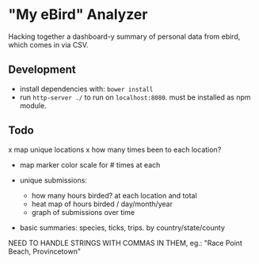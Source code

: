 "My eBird" Analyzer
===================

Hacking together a dashboard-y summary of personal data from ebird, which comes in via CSV.


## Development
- install dependencies with: `bower install`
- run `http-server ./` to run on `localhost:8080`. must be installed as npm module.


## Todo
  x map unique locations
  x how many times been to each location?
  - map marker color scale for # times at each

  - unique submissions:
    - how many hours birded? at each location and total
    - heat map of hours birded / day/month/year
    - graph of submissions over time

  - basic summaries: species, ticks, trips. by country/state/county


NEED TO HANDLE STRINGS WITH COMMAS IN THEM, eg.:
"Race Point Beach, Provincetown"
